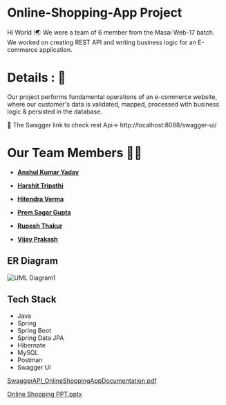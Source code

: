 
# Online-Shopping-App Project

Hi World !🌏
We were a team of 6 member from the Masai Web-17 batch. We worked on creating REST API and writing business logic for an E-commerce application.


# Details : 🔭
Our project performs fundamental operations of an e-commerce website, where our customer's data is validated, mapped, processed with business logic & persisted in the database.

 🚀 The Swagger link to check rest Api-> http://localhost:8088/swagger-ui/
 

# Our Team Members 👨‍💻
  - **[Anshul Kumar Yadav ](https://github.com/AnshulKumarYadav)**
  
  - **[Harshit Tripathi](https://github.com/Harshitmax2022)**
  
  - **[Hitendra Verma](https://github.com/HITTPATEL)**
  
  - **[Prem Sagar Gupta](https://github.com/premsg1610)**
  
  - **[Rupesh Thakur](https://github.com/Rupesh8844)**
   
  - **[Vijay Prakash](https://github.com/Vijay_Prakash146246)**

  
 
   



## ER Diagram
![UML Diagram1](https://user-images.githubusercontent.com/101566228/184973861-3a0d1ef2-f9b6-44fd-9ddc-978127509434.jpg)


## Tech Stack
- Java
- Spring
- Spring Boot
- Spring Data JPA
- Hibernate
- MySQL
- Postman
- Swagger UI

[SwaggerAPI_OnlineShoppingAppDocumentation.pdf](https://github.com/premsg1610/Online-Shopping-App-/files/9384539/SwaggerAPI_OnlineShoppingAppDocumentation.pdf)

[Online Shopping PPT.pptx](https://github.com/premsg1610/Online-Shopping-App-/files/9384553/Online.Shopping.PPT.pptx)

